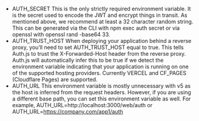 - AUTH_SECRET
This is the only strictly required environment variable. It is the secret used to encode the JWT and encrypt things in transit. As mentioned above, we recommend at least a 32 character random string. This can be generated via the CLI with npm exec auth secret or via openssl with openssl rand -base64 33.
- AUTH_TRUST_HOST
When deploying your application behind a reverse proxy, you’ll need to set AUTH_TRUST_HOST equal to true. This tells Auth.js to trust the X-Forwarded-Host header from the reverse proxy. Auth.js will automatically infer this to be true if we detect the environment variable indicating that your application is running on one of the supported hosting providers. Currently VERCEL and CF_PAGES (Cloudflare Pages) are supported.
- AUTH_URL
This environment variable is mostly unnecessary with v5 as the host is inferred from the request headers. However, if you are using a different base path, you can set this environment variable as well. For example, AUTH_URL=http://localhost:3000/web/auth or AUTH_URL=https://company.com/app1/auth